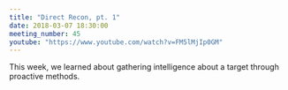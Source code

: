 ```yaml
---
title: "Direct Recon, pt. 1"
date: 2018-03-07 18:30:00
meeting_number: 45
youtube: "https://www.youtube.com/watch?v=FM5lMjIp0GM"
---
```

This week, we learned about gathering intelligence about a target through proactive methods.
